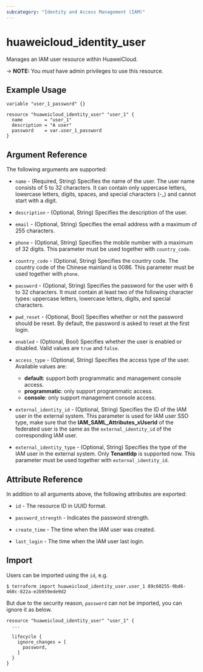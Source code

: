 ```yaml
---
subcategory: "Identity and Access Management (IAM)"
---
```


# huaweicloud_identity_user

Manages an IAM user resource within HuaweiCloud.

-> **NOTE:** You *must* have admin privileges to use this resource.

## Example Usage

```hcl
variable "user_1_password" {}

resource "huaweicloud_identity_user" "user_1" {
  name        = "user_1"
  description = "A user"
  password    = var.user_1_password
}
```

## Argument Reference

The following arguments are supported:

* `name` - (Required, String) Specifies the name of the user. The user name consists of 5 to 32 characters. It can
  contain only uppercase letters, lowercase letters, digits, spaces, and special characters (-_) and cannot start with a
  digit.

* `description` - (Optional, String) Specifies the description of the user.

* `email` - (Optional, String) Specifies the email address with a maximum of 255 characters.

* `phone` - (Optional, String) Specifies the mobile number with a maximum of 32 digits. This parameter must be used
  together with `country_code`.

* `country_code` - (Optional, String) Specifies the country code. The country code of the Chinese mainland is 0086. This
  parameter must be used together with `phone`.

* `password` - (Optional, String) Specifies the password for the user with 6 to 32 characters. It must contain at least
  two of the following character types: uppercase letters, lowercase letters, digits, and special characters.

* `pwd_reset` - (Optional, Bool) Specifies whether or not the password should be reset. By default, the password is asked
   to reset at the first login.

* `enabled` - (Optional, Bool) Specifies whether the user is enabled or disabled. Valid values are `true` and `false`.

* `access_type` - (Optional, String) Specifies the access type of the user. Available values are:
  + **default**: support both programmatic and management console access.
  + **programmatic**: only support programmatic access.
  + **console**: only support management console access.

* `external_identity_id` - (Optional, String) Specifies the ID of the IAM user in the external system.
  This parameter is used for IAM user SSO type, make sure that the **IAM_SAML_Attributes_xUserId** of the federated user
  is the same as the `external_identity_id` of the corresponding IAM user.

* `external_identity_type` - (Optional, String) Specifies the type of the IAM user in the external system.
  Only **TenantIdp** is supported now. This parameter must be used together with `external_identity_id`.

## Attribute Reference

In addition to all arguments above, the following attributes are exported:

* `id` - The resource ID in UUID format.

* `password_strength` - Indicates the password strength.

* `create_time` - The time when the IAM user was created.

* `last_login` - The time when the IAM user last login.

## Import

Users can be imported using the `id`, e.g.

```
$ terraform import huaweicloud_identity_user.user_1 89c60255-9bd6-460c-822a-e2b959ede9d2
```

But due to the security reason, `password` can not be imported, you can ignore it as below.

```hcl
resource "huaweicloud_identity_user" "user_1" {
  ...

  lifecycle {
    ignore_changes = [
      password,
    ]
  }
}
```
